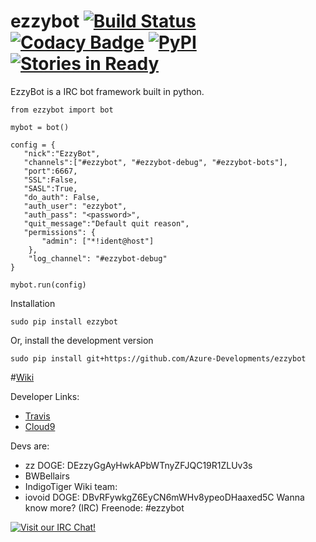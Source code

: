# ezzybot [![Build Status](https://travis-ci.org/Azure-Developments/ezzybot.svg?branch=master)](https://travis-ci.org/Azure-Developments/ezzybot) [![Codacy Badge](https://api.codacy.com/project/badge/grade/6f9c84a479754bbb945d6ac4cf4cdbb1)](https://www.codacy.com/app/me_64/ezzybot) [![PyPI](https://img.shields.io/pypi/dm/ezzybot.svg)](https://pypi.python.org/pypi/ezzybot) [![Stories in Ready](https://badge.waffle.io/Azure-Developments/ezzybot.png?label=ready&title=Ready)](https://waffle.io/ezzybot/ezzybot)
EzzyBot is a IRC bot framework built in python.
```
from ezzybot import bot

mybot = bot()

config = {  
   "nick":"EzzyBot",
   "channels":["#ezzybot", "#ezzybot-debug", "#ezzybot-bots"],
   "port":6667,
   "SSL":False,
   "SASL":True,
   "do_auth": False,
   "auth_user": "ezzybot",
   "auth_pass": "<password>",
   "quit_message":"Default quit reason",
   "permissions": {
       "admin": ["*!ident@host"]
    },
    "log_channel": "#ezzybot-debug"
}

mybot.run(config)
```

Installation
```
sudo pip install ezzybot
```

Or, install the development version

```
sudo pip install git+https://github.com/Azure-Developments/ezzybot
```

#[Wiki](https://github.com/Azure-Developments/ezzybot/wiki)

Developer Links:
* [Travis](https://travis-ci.org/Azure-Developments/ezzybot)
* [Cloud9](https://ide.c9.io/itslukej/ezzybot)

Devs are:
* zz DOGE: DEzzyGgAyHwkAPbWTnyZFJQC19R1ZLUv3s
* BWBellairs
* IndigoTiger
Wiki team:
* iovoid DOGE: DBvRFywkgZ6EyCN6mWHv8ypeoDHaaxed5C
Wanna know more? (IRC) Freenode: #ezzybot

[![Visit our IRC Chat!](https://kiwiirc.com/buttons/chat.freenode.net/ezzybot.png)](https://kiwiirc.com/client/chat.freenode.net/?nick=ezzy|?&theme=cli#ezzybot)
